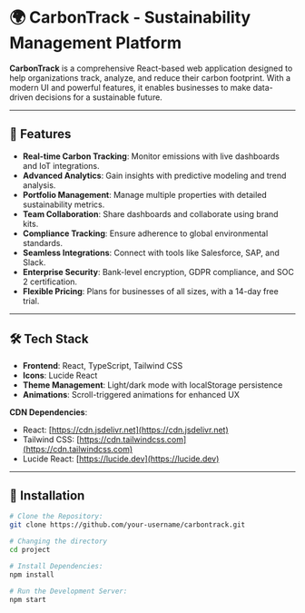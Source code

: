 # 🌍 CarbonTrack - Sustainability Management Platform

**CarbonTrack** is a comprehensive React-based web application designed to help organizations track, analyze, and reduce their carbon footprint. With a modern UI and powerful features, it enables businesses to make data-driven decisions for a sustainable future.

---

## 🌟 Features

- **Real-time Carbon Tracking**: Monitor emissions with live dashboards and IoT integrations.
- **Advanced Analytics**: Gain insights with predictive modeling and trend analysis.
- **Portfolio Management**: Manage multiple properties with detailed sustainability metrics.
- **Team Collaboration**: Share dashboards and collaborate using brand kits.
- **Compliance Tracking**: Ensure adherence to global environmental standards.
- **Seamless Integrations**: Connect with tools like Salesforce, SAP, and Slack.
- **Enterprise Security**: Bank-level encryption, GDPR compliance, and SOC 2 certification.
- **Flexible Pricing**: Plans for businesses of all sizes, with a 14-day free trial.

---

## 🛠 Tech Stack

- **Frontend**: React, TypeScript, Tailwind CSS  
- **Icons**: Lucide React  
- **Theme Management**: Light/dark mode with localStorage persistence  
- **Animations**: Scroll-triggered animations for enhanced UX  

**CDN Dependencies**:
- React: [https://cdn.jsdelivr.net](https://cdn.jsdelivr.net)
- Tailwind CSS: [https://cdn.tailwindcss.com](https://cdn.tailwindcss.com)
- Lucide React: [https://lucide.dev](https://lucide.dev)

---

## 🚀 Installation

```bash
# Clone the Repository:
git clone https://github.com/your-username/carbontrack.git

# Changing the directory
cd project

# Install Dependencies:
npm install

# Run the Development Server:
npm start
```


